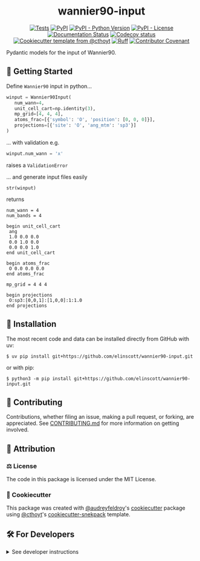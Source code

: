 <!--
<p align="center">
  <img src="https://github.com/elinscott/wannier90-input/raw/main/docs/source/logo.png" height="150">
</p>
-->

<h1 align="center">
  wannier90-input
</h1>

<p align="center">
    <a href="https://github.com/elinscott/wannier90-input/actions/workflows/tests.yml">
        <img alt="Tests" src="https://github.com/elinscott/wannier90-input/actions/workflows/tests.yml/badge.svg" /></a>
    <a href="https://pypi.org/project/wannier90_input">
        <img alt="PyPI" src="https://img.shields.io/pypi/v/wannier90_input" /></a>
    <a href="https://pypi.org/project/wannier90_input">
        <img alt="PyPI - Python Version" src="https://img.shields.io/pypi/pyversions/wannier90_input" /></a>
    <a href="https://github.com/elinscott/wannier90-input/blob/main/LICENSE">
        <img alt="PyPI - License" src="https://img.shields.io/pypi/l/wannier90_input" /></a>
    <a href='https://wannier90_input.readthedocs.io/en/latest/?badge=latest'>
        <img src='https://readthedocs.org/projects/wannier90_input/badge/?version=latest' alt='Documentation Status' /></a>
    <a href="https://codecov.io/gh/elinscott/wannier90-input/branch/main">
        <img src="https://codecov.io/gh/elinscott/wannier90-input/branch/main/graph/badge.svg" alt="Codecov status" /></a>  
    <a href="https://github.com/cthoyt/cookiecutter-python-package">
        <img alt="Cookiecutter template from @cthoyt" src="https://img.shields.io/badge/Cookiecutter-snekpack-blue" /></a>
    <a href="https://github.com/astral-sh/ruff">
        <img src="https://img.shields.io/endpoint?url=https://raw.githubusercontent.com/astral-sh/ruff/main/assets/badge/v2.json" alt="Ruff" style="max-width:100%;"></a>
    <a href="https://github.com/elinscott/wannier90-input/blob/main/.github/CODE_OF_CONDUCT.md">
        <img src="https://img.shields.io/badge/Contributor%20Covenant-2.1-4baaaa.svg" alt="Contributor Covenant"/></a>
    <!-- uncomment if you archive on zenodo
    <a href="https://zenodo.org/badge/latestdoi/XXXXXX">
        <img src="https://zenodo.org/badge/XXXXXX.svg" alt="DOI"></a>
    -->
</p>

Pydantic models for the input of Wannier90.

## 💪 Getting Started

Define `Wannier90` input in python...
```python
winput = Wannier90Input(
   num_wann=4,
   unit_cell_cart=np.identity(3),
   mp_grid=[4, 4, 4],
   atoms_frac=[{'symbol': 'O', 'position': [0, 0, 0]}],
   projections=[{'site': 'O', 'ang_mtm': 'sp3'}]
)
```
... with validation e.g.

```python
winput.num_wann = 'x'
```
raises a `ValidationError`

... and generate input files easily
```
str(winput)
```
returns
```
num_wann = 4
num_bands = 4

begin unit_cell_cart
 ang
 1.0 0.0 0.0
 0.0 1.0 0.0
 0.0 0.0 1.0
end unit_cell_cart

begin atoms_frac
 O 0.0 0.0 0.0
end atoms_frac

mp_grid = 4 4 4

begin projections
 O:sp3:[0,0,1]:[1,0,0]:1:1.0
end projections
```

## 🚀 Installation

<!-- Uncomment this section after your first ``tox -e finish``
The most recent release can be installed from
[PyPI](https://pypi.org/project/wannier90_input/) with uv:

```console
$ uv pip install wannier90_input
```

or with pip:

```console
$ python3 -m pip install wannier90_input
```
-->

The most recent code and data can be installed directly from GitHub with uv:

```console
$ uv pip install git+https://github.com/elinscott/wannier90-input.git
```

or with pip:

```console
$ python3 -m pip install git+https://github.com/elinscott/wannier90-input.git
```

## 👐 Contributing

Contributions, whether filing an issue, making a pull request, or forking, are
appreciated. See
[CONTRIBUTING.md](https://github.com/elinscott/wannier90-input/blob/master/.github/CONTRIBUTING.md)
for more information on getting involved.

## 👋 Attribution

### ⚖️ License

The code in this package is licensed under the MIT License.

<!--
### 📖 Citation

Citation goes here!
-->

<!--
### 🎁 Support

This project has been supported by the following organizations (in alphabetical order):

- [Biopragmatics Lab](https://biopragmatics.github.io)

-->

<!--
### 💰 Funding

This project has been supported by the following grants:

| Funding Body  | Program                                                      | Grant Number |
|---------------|--------------------------------------------------------------|--------------|
| Funder        | [Grant Name (GRANT-ACRONYM)](https://example.com/grant-link) | ABCXYZ       |
-->

### 🍪 Cookiecutter

This package was created with
[@audreyfeldroy](https://github.com/audreyfeldroy)'s
[cookiecutter](https://github.com/cookiecutter/cookiecutter) package using
[@cthoyt](https://github.com/cthoyt)'s
[cookiecutter-snekpack](https://github.com/cthoyt/cookiecutter-snekpack)
template.

## 🛠️ For Developers

<details>
  <summary>See developer instructions</summary>

The final section of the README is for if you want to get involved by making a
code contribution.

### Development Installation

To install in development mode, use the following:

```console
$ git clone git+https://github.com/elinscott/wannier90-input.git
$ cd wannier90-input
$ uv pip install -e .
```

Alternatively, install using pip:

```console
$ python3 -m pip install -e .
```

### Updating Package Boilerplate

This project uses `cruft` to keep boilerplate (i.e., configuration, contribution
guidelines, documentation configuration) up-to-date with the upstream
cookiecutter package. Install cruft with either `uv tool install cruft` or
`python3 -m pip install cruft` then run:

```console
$ cruft update
```

More info on Cruft's update command is available
[here](https://github.com/cruft/cruft?tab=readme-ov-file#updating-a-project).

### 🥼 Testing

After cloning the repository and installing `tox` with
`uv tool install tox --with tox-uv` or
`python3 -m pip install tox tox-uv`, the unit tests in the `tests/` folder
can be run reproducibly with:

```console
$ tox -e py
```

Additionally, these tests are automatically re-run with each commit in a
[GitHub Action](https://github.com/elinscott/wannier90-input/actions?query=workflow%3ATests).

### 📖 Building the Documentation

The documentation can be built locally using the following:

```console
$ git clone git+https://github.com/elinscott/wannier90-input.git
$ cd wannier90-input
$ tox -e docs
$ open docs/build/html/index.html
```

The documentation automatically installs the package as well as the `docs` extra
specified in the [`pyproject.toml`](pyproject.toml). `sphinx` plugins like
`texext` can be added there. Additionally, they need to be added to the
`extensions` list in [`docs/source/conf.py`](docs/source/conf.py).

The documentation can be deployed to [ReadTheDocs](https://readthedocs.io) using
[this guide](https://docs.readthedocs.io/en/stable/intro/import-guide.html). The
[`.readthedocs.yml`](.readthedocs.yml) YAML file contains all the configuration
you'll need. You can also set up continuous integration on GitHub to check not
only that Sphinx can build the documentation in an isolated environment (i.e.,
with `tox -e docs-test`) but also that
[ReadTheDocs can build it too](https://docs.readthedocs.io/en/stable/pull-requests.html).

#### Configuring ReadTheDocs

1. Log in to ReadTheDocs with your GitHub account to install the integration at
   https://readthedocs.org/accounts/login/?next=/dashboard/
2. Import your project by navigating to https://readthedocs.org/dashboard/import
   then clicking the plus icon next to your repository
3. You can rename the repository on the next screen using a more stylized name
   (i.e., with spaces and capital letters)
4. Click next, and you're good to go!

### 📦 Making a Release

#### Configuring Zenodo

[Zenodo](https://zenodo.org) is a long-term archival system that assigns a DOI
to each release of your package.

1. Log in to Zenodo via GitHub with this link:
   https://zenodo.org/oauth/login/github/?next=%2F. This brings you to a page
   that lists all of your organizations and asks you to approve installing the
   Zenodo app on GitHub. Click "grant" next to any organizations you want to
   enable the integration for, then click the big green "approve" button. This
   step only needs to be done once.
2. Navigate to https://zenodo.org/account/settings/github/, which lists all of
   your GitHub repositories (both in your username and any organizations you
   enabled). Click the on/off toggle for any relevant repositories. When you
   make a new repository, you'll have to come back to this

After these steps, you're ready to go! After you make "release" on GitHub (steps
for this are below), you can navigate to
https://zenodo.org/account/settings/github/repository/elinscott/wannier90-input
to see the DOI for the release and link to the Zenodo record for it.

#### Registering with the Python Package Index (PyPI)

You only have to do the following steps once.

1. Register for an account on the
   [Python Package Index (PyPI)](https://pypi.org/account/register)
2. Navigate to https://pypi.org/manage/account and make sure you have verified
   your email address. A verification email might not have been sent by default,
   so you might have to click the "options" dropdown next to your address to get
   to the "re-send verification email" button
3. 2-Factor authentication is required for PyPI since the end of 2023 (see this
   [blog post from PyPI](https://blog.pypi.org/posts/2023-05-25-securing-pypi-with-2fa/)).
   This means you have to first issue account recovery codes, then set up
   2-factor authentication
4. Issue an API token from https://pypi.org/manage/account/token

#### Configuring your machine's connection to PyPI

You have to do the following steps once per machine.

```console
$ uv tool install keyring
$ keyring set https://upload.pypi.org/legacy/ __token__
$ keyring set https://test.pypi.org/legacy/ __token__
```

Note that this deprecates previous workflows using `.pypirc`.

#### Uploading to PyPI

After installing the package in development mode and installing
`tox` with `uv tool install tox --with tox-uv` or
`python3 -m pip install tox tox-uv`, run the following from the console:

```console
$ tox -e finish
```

This script does the following:

1. Uses [bump-my-version](https://github.com/callowayproject/bump-my-version) to
   switch the version number in the `pyproject.toml`, `CITATION.cff`,
   `src/wannier90_input/version.py`, and
   [`docs/source/conf.py`](docs/source/conf.py) to not have the `-dev` suffix
2. Packages the code in both a tar archive and a wheel using
   [`uv build`](https://docs.astral.sh/uv/guides/publish/#building-your-package)
3. Uploads to PyPI using
   [`uv publish`](https://docs.astral.sh/uv/guides/publish/#publishing-your-package).
4. Push to GitHub. You'll need to make a release going with the commit where the
   version was bumped.
5. Bump the version to the next patch. If you made big changes and want to bump
   the version by minor, you can use `tox -e bumpversion -- minor` after.

#### Releasing on GitHub

1. Navigate to
   https://github.com/elinscott/wannier90-input/releases/new
   to draft a new release
2. Click the "Choose a Tag" dropdown and select the tag corresponding to the
   release you just made
3. Click the "Generate Release Notes" button to get a quick outline of recent
   changes. Modify the title and description as you see fit
4. Click the big green "Publish Release" button

This will trigger Zenodo to assign a DOI to your release as well.

</details>
